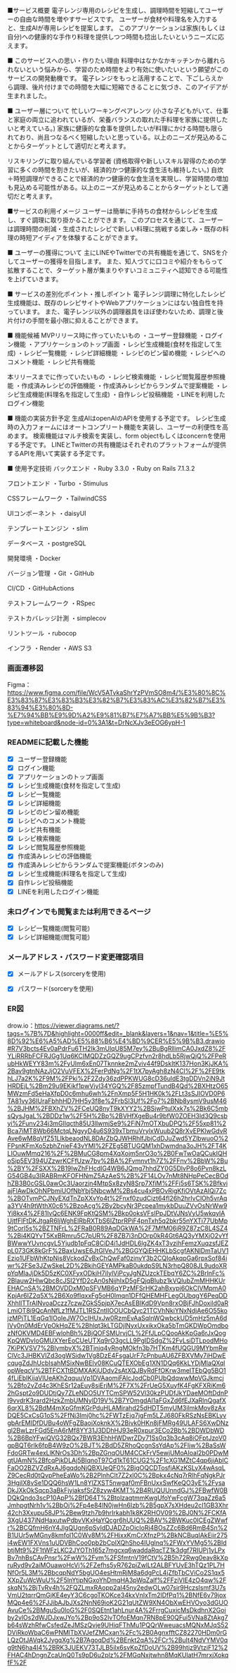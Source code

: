 ■サービス概要
電子レンジ専用のレシピを生成し、調理時間を短縮してユーザーの自由な時間を増やすサービスです。
ユーザーが食材や料理名を入力すると、生成AIが専用レシピを提案します。
このアプリケーションは家族(もしくは自分)への健康的な手作り料理を提供しつつ時間も捻出したいというニーズに応えます。

■ このサービスへの思い・作りたい理由
料理中はなかなかキッチンから離れられないという悩みから、学習のため時間をより有効に使いたいという願望がこのサービスの開発動機です。
電子レンジをもっと活用することで、下ごしらえから調理、後片付けまでの時間を大幅に短縮できることに気づき、このアイデアが生まれました。

■ ユーザー層について
忙しいワーキングペアレンツ
(小さな子どもがいて、仕事と家庭の両立に追われているが、栄養バランスの取れた手料理を家族に提供したいと考えている。)
家族に健康的な食事を提供したいが料理にかける時間も限られており、尚且つなるべく短縮したいと思っている。以上のニーズが見込めることからターゲットとして適切だと考えます。

リスキリングに取り組んでいる学習者
(資格取得や新しいスキル習得のための学習に多くの時間を割きたいが、経済的かつ健康的な食生活も維持したい。)
自炊＋時短調理ができることで経済的かつ健康的な食生活を実現し、学習時間の増加も見込める可能性がある。以上のニーズが見込めることからターゲットとして適切だと考えます。

■サービスの利用イメージ
ユーザーは簡単に手持ちの食材からレシピを生成し、すぐ調理に取り掛かることができます。
このプロセスを通じて、ユーザーは調理時間の削減・生成されたレシピで新しい料理に挑戦する楽しみ・既存の料理の時短アイディアを体験することができます。

■ ユーザーの獲得について
主にLINEやTwitterでの共有機能を通じて、SNSを介してユーザーの獲得を目指します。
また、知人づてに口コミや紹介をもらって拡散することで、ターゲット層が集まりやすいコミュニティへ認知できる可能性を上げていきます。

■ サービスの差別化ポイント・推しポイント
電子レンジ調理に特化したレシピ生成機能は、既存のレシピサイトやWebアプリケーションにはない独自性を持っています。
また、電子レンジ以外の調理器具をほぼ使わないため、調理と後片付けの手間を最小限に抑えることができます。

■ 機能候補
MVPリリース時に作っていたいもの
・ユーザー登録機能
・ログイン機能
・アプリケーションのトップ画面
・レシピ生成機能(食材を指定して生成)
・レシピ一覧機能
・レシピ詳細機能
・レシピのピン留め機能
・レシピへのコメント機能
・レシピ共有機能

本リリースまでに作っていたいもの
・レシピ検索機能
・レシピ閲覧履歴参照機能
・作成済みレシピの評価機能
・作成済みレシピからランダムで提案機能
・レシピ生成機能(料理名を指定して生成)
・自作レシピ投稿機能
・LINEを利用したログイン機能

■ 機能の実装方針予定
生成AIはopenAIのAPIを使用する予定です。
レシピ生成時の入力フォームにはオートコンプリート機能を実装し、ユーザーの利便性を高めます。
検索機能はマルチ検索を実装し、form objectもしくはconcernを使用する予定です。
LINEとTwitterの共有機能はそれぞれのプラットフォームが提供するAPIを用いて実装する予定です。

■ 使用予定技術
バックエンド
・Ruby 3.3.0
・Ruby on Rails 7.1.3.2

フロントエンド
・Turbo
・Stimulus

CSSフレームワーク
・TailwindCSS

UIコンポーネント
・daisyUI

テンプレートエンジン
・slim

データベース
・postgreSQL

開発環境
・Docker

バージョン管理
・Git
・GitHub

CI/CD
・GitHubActions

テストフレームワーク
・RSpec

テストカバレッジ計測
・simplecov

リントツール
・rubocop

インフラ
・Render
・AWS S3

### 画面遷移図
Figma：https://www.figma.com/file/WcV5ATvkaShrYzPVmSO8m4/%E3%80%8C%E3%83%87%E3%83%B3%E3%82%B7%E3%83%AC%E3%82%B7%E3%83%94%E3%80%8D-%E7%94%BB%E9%9D%A2%E9%81%B7%E7%A7%BB%E5%9B%B3?type=whiteboard&node-id=0%3A1&t=DrNcXJv3eEOG6ypH-1

### READMEに記載した機能
- [x] ユーザー登録機能
- [x] ログイン機能
- [x] アプリケーションのトップ画面
- [x] レシピ生成機能(食材を指定して生成)
- [x] レシピ一覧機能
- [x] レシピ詳細機能
- [x] レシピのピン留め機能
- [x] レシピへのコメント機能
- [x] レシピ共有機能
- [x] レシピ検索機能
- [x] レシピ閲覧履歴参照機能
- [x] 作成済みレシピの評価機能
- [x] 作成済みレシピからランダムで提案機能(ボタンのみ)
- [x] レシピ生成機能(料理名を指定して生成)
- [x] 自作レシピ投稿機能
- [x] LINEを利用したログイン機能

### 未ログインでも閲覧または利用できるページ
- [x] レシピ一覧機能(閲覧可能)
- [x] レシピ詳細機能(閲覧可能)

### メールアドレス・パスワード変更確認項目
- [x] メールアドレス(sorceryを使用)
- [x] パスワード(sorceryを使用)


### ER図
drow.io：https://viewer.diagrams.net/?tags=%7B%7D&highlight=0000ff&edit=_blank&layers=1&nav=1&title=%E5%8D%92%E6%A5%AD%E5%88%B6%E4%BD%9CER%E5%9B%B3.drawio#R7V3bcts4Ev0aPdrFu6TH2Ik3mUlqU85M7ey%2BuBgRllimCA0JxdZ8%2FYLiRRRbFCFRJGg1Uq6KCIMQDZzGQZ9ugCPzfvn2r8hdLb5RjwQjQ%2FPeRubHkWEYY83m%2FyUlm6xEn07Tknnke2mZviv44f9DskItK137Hon3KjJKA%2Bav9gtnNAzJjO2VuVFEX%2FerPdNg%2F1tX7pyAgh8zN4Cl%2F%2FE9tkhLJ7a2K%2F9M%2FPki%2F2Zdy36zdPPKWUG8cD36uldE3tgDDVn2iN9JtHRDEjL%2Bm29u9EKikf1pwVjyl34YGQ%2F85zmpfTundB4Qd%2BXHtzO65MWzmFd5eHaXfpD0c6mhu6wh%2FnXmp5F5H1HK0k%2FLt3sSJIOVD0P6TA81vy36IUraFbhhHD7HH5y3f8e%2FrbSI3Uf%2Fo7%2BNb8ysmV9usM46%2BJHM%2FBXhZV%2FCeUQ8nyT9kXYY2%2BSjwPtulXxk7s%2Bk6C5mbsQysJgaL%2BDDz1w%2F5H%2Bp%2BVHfXgeBu4r9bfW0ZOEH3ld3Q9csbyi%2Funv234j3mGIlqcth85U3llwmjSe9%2FiN7mOTXbuDPQ%2F55xp81%2Bca7iMT8Wb66MctqLNgyyD4u6S939xTbmuVrylxWuub2Q8rXvEPKlwGdvRAve6wM8qVfZ51LIkbeaodNL8DArZbQJWHRhlfJbjCdDJuZwd5YZlbwuoO%2FPsnKFmXo5zbhZnieF43vYMI%2FZEg5BTUGQM1xhDwmdna3oJH%2FT4KLIOuwMmq216%2F%2BMuCG8pm4XqXojm5nrO3o%2B0FwTwOaQCukIQHoSip5EV394UZzwrKCFfUzw7bv%2BA%2Fvmnvt1h7Z%2FFnv%2BbW%2Bu%2BY%2FSXX%2B19IwZhFHcdIG4WB6JQmg7hhdZY0G5DlvP8o6Pvn8kzLG54GB4u3IRABRmKFOFHNmZ5AzAeS%2B%2F14LOv7nMt8NHpPeCecBOdhZB3B0cGSL0awOc3Uaorzjn4MtpSx8zyN8Srp7XfiM%2FFi5s6TSK%2BfkviajFlAwDkOhNPbmiUOfNbYbj5NbcwM%2Bs4cu4xPBOvRigKfiOVtAzAIQi7Zc%2BOTvmPCJNyEXdTnZpXXvYo4t%2Fnxf0zudCizt64fl26h2hrIvClOh5vrAqa3YV4h9tWthX0c6%2BzoAcg%2By2bcyNr3Pcpea1mykbDuuZVvOsNrWw9Yi8kx4%2F81IvQc6ENK9FpKtQSM%2Bkp0oksVFslPpJDtVJNsVyU5wkqylAUjtfFlFtDKJtgaR6IjWghEIRbRXTbS6IZtprRPiF4pnTxh5q2bkr55nYXTi77UbMp9tCorl5s%2BZTNFrL%2FRaB0R89AqDGkWA%2F7MfM06jR9Z87zC8L4SZ4%2Bi4KQYvT5KxBRmru5C7pUR%2F8ZB7i3nDOrp0kR4Gt6AQ3yYMXjO2vYfBWwwYUvncgvL5Yjudb1pFqC8CiD4i1JdHDL6lgZK4xT3vzihFemzXuqzsfJEZpL073GK8kGrF%2BaxUwsE6JtGlVeJ%2BGGYQiEHHKLbScgfAKNIDmTaUV1Ezio1UFbWhKtpNis8VckodZvBxChQwFaf0zinyY3b2CQIoAkqpGa6rpxSof84iwr%2FSe3JZwSkeL2D%2BkihGEYAMPkaB0ukdpS9LN3rhpQ808JL9udoXRpYqMlaJjDk5D5zKC0XFyxODkjH7iIylVjPcyJgNZUzckTEbqY6ZC%2BrlnFc%2Blauw2HlwQbc8cJSI2YfD2cAn0sNijhIxD5gFQjqBIubz1kVQIubZmMHHKUrEHACnSA%2BMOVDDxM0pSFVMB6qYPzMFSrHK2ahBxypj6OkCIVMpmA0KpjAr6IZ2q5X%2B6Xo9flqxxFg5oH0Imqn1DFfQHEMHFLegOUbqgY6PeqDDXhhIlTTrAINvoaDczz7czwZGkS5pjpX7ecAsEBIKdD9Vpn8rxOBjFJhDoxild0aRLmiOT8i9QcAnNfLz1fMJTL1RSZntIIOOUCbQyc21TCVhNkiYNxNdjAe6O55kojzMPjTL1EqGq1lOoIeJW7OcIHUxJw0RzmEvAaSqlnWQwbckUD5mHz5mA6dIVy0n0MdErVpOkHqZE%2Bhlqt3kLTGDjlNyxUxxikxOka5bTmGKDWpOmdbozNfOKVMD4EBFwlohBh%2BjQOFSMUrvjCL%2FfJLpCQooAkKpGa6rJxQogKpQWDvIoGMUXYerEoCUeUTXq9rO3gcLL9PgIDSdgZ%2FvLsiDTLpodMHo7KiPKVSV7%2BlymbyX%2BTjnjq4vRngMOkfn3b7HTKm4fUQGU9MYbmRwClVc3JHBKVIZd3ogWSidw1Vg8DzE4FsgaUrF7cPnbuAU6ZFBXVMy7iHDwEcqugZdJhUcbIsahMSixNwBEIv08KCuQTEXObEg1XN1DQq6KkLYDjMIaQXqlopWeqcV%2BTFCXTtBDMXAKjUDdv2sAtXQJByRdFfOKrw3meITEbQg5BO14fLiEbIKijaVIUeAKh2qquuVp1DVAaomiFAlcJodCb0PUbQdqwwMpVGJkmcj%2Bfo2vZd4c3KhESr12aEuy8siErjM%2F7X%2FrUeG5XuyfK4FgKFXRiKm62hGspt2o9DUDtjQy7ZLeNDO5UYTCmSPW52Vl30kzPUDfJkYDaeMOftDdnPI9vvdrK3rard2HzkZmbUMNylD19V%2B7YOmgdAl1aFGxZd6fEJXaRlnQgafX6qrXL8%2BdM4mXpGfmKGrPduHLAMjrahd25dHDT5myUM3ilmkMov8zAxDQE5CxCsG1oS%2FfNj3Imj0hc%2FWTzEjq7jgFm5LZJ680FkRSzNsEBKLyvgbArEMIDfDUBu4oWFgZBaoiXoknkX%2Bivk0HKn8jFMRg49ULAFS6XwDNzgl2BwLzrFGd5EnA6rMf8YY31J3DDhHJ93eR0xpur3ECo2Bb%2BDWDbWD%2B6BpYFwiQVG32BQx7BWR3EhhHWDwrZDy71Ss0q3b3cAq8iOFptJzoV0gpBQT6rlk6fpB4W9zO%2BJT%2BdD5ZRhoQcgnSsYdAp%2FIjw%2BaSsWFdoGRTw4exLlKNrOs3Dh%2BpZGnqOUM4CCkFrV5ewjUMoAIoal2b0PDwMgtUAmN%2BfcqPjkDLAj5BIqnoT97Cd1kT61CUG2%2F1cXG1MZtC4qp6jiAblCFaOO2BZVZdRxAJ6gqdoNjQBXUeQF0%2BjgOQCDTosfjAKzKSLyX4wAsqLZ9CecRd0tQvpPheEaWo%2B2PlnhClt7Z2xl0C%2Bpkx4cNq7rRlhFqNgkPJr3HgjIX8vSe1DQQ6hsW1Ln8YlZXST5nwgaf0mFBnUxxSwfKeQO3yE%2FysaDkJXkOkSqcp3aBkFjyiaksfSrZ8zyw4KMT%2B4RUQUUnndGJ%2FBwfW0BDQkQndo3scP10ApP%2BfD64T%2BtolzaqtmmKwgUfoYwFcgW73qaZz6a5JmhpgtNrh1v%2BbOj%2Fp4e84lN0jwHn6Izb%2B5gpX7sXHdeu2cI1GB3Xhr42ch3Xxupu58JP%2Bew9tzh7b9hrIrkabh1k8K2RHOV09%2BJ0N%2FCKfA3XgU437iNdHaxutwPdbvVKxHaYQcgr6hUUQ%2BAV%2BWKuc0ICEgZWwfr%2BCQfmH6nY4JlgQUgn6pSyIdDJADZpOicIoRj4BOsZZc6Bd6RmB4Sn%2B1UUr5wMGny8kmfol1C0Wv8M%2FHjxxKmCrXfnzP%2BkNCBuqIAkEiir275i4wEW1FXVns1uUDVBhCoo0pb2bCpIXQhSho4IUgInq%2FWxYVMg5%2BIdbtjMt9%2F1tWFzLKC2JYOTh165z7mgcxq6waddaRqcTZ1k3dgf7RIUPj1yLPxBv7nhBsCAvPnsr%2FwW%2Fvm%2FSfmtnV19fCtV%2B5h72Rwg0eav8kXpruRyd9v2aiMOuawoHcVj%2FZefhs5yR762piZwlLt2ALBFYUvE3hTQz1PL7HNfOr5L3M%2BbcqpNdY5bgUO4esHtmRjM8a6dgPcL4jZfbTbCViCo2S1qx5XXpZuWcWuU%2F5lnYtipNGxoYhDmqHA3pWqZalf%2FFziVlE4zO4qw%2FskqN%2BjTvRv4h%2FQZLmxRAopp2aI45ny2edwOLw07sir9HczsIsmf3U7sVmU2tqrrQmGjKE4eyY3C6cgoTKOKce34kxVnIxTm2lDfPq1%2BNfE6v79joxMQp4e6%2FJJibAJbJXs2NnN69ioK2G21qUtZW9XN4ObXwEHVOyo3dGUOAvuCe%2BMguSu0IoG%2F0SQEtnt1ahLnur4A%2FrrgCuxicMsDkdhnX2Goiby2vlOs2dWJDJxwJYo%2Bp9oS2IvTOfoEMqn7RN8pE90QFui5VNa8ZtAkg7b64sWzhRfwCsfedZeJMSzQvje9UHiqFThMu1PQQrWweuacsMQNxMJqS52DViRkoWbaC6wPNMlTbXVJefZMCxan%2Fc%2B0AgnxfftCZ82270HDm0rGLQzOtJAVqk2JygqXg%2B7AgoqDd%2BEnkt2qA%2FCr%2BuIt4NdVYMV0qg9tN6ha4I4%2BRK3JUEKV73TJLB5ilx6svKpZfDoUV%2B99htjz9VtziF12%2FHAC4hDngnZcaUnQ0Ts9pD6u2plz%2FMGqNxjtwhn8MqKUlatH7mrxjXokqfF%2F